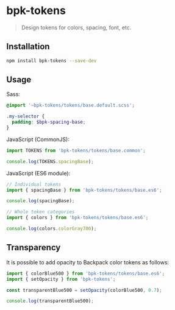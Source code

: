 # bpk-tokens

> Design tokens for colors, spacing, font, etc.

## Installation

```sh
npm install bpk-tokens --save-dev
```

## Usage

Sass:

```scss
@import '~bpk-tokens/tokens/base.default.scss';

.my-selector {
  padding: $bpk-spacing-base;
}
```

JavaScript (CommonJS):

```js
import TOKENS from 'bpk-tokens/tokens/base.common';

console.log(TOKENS.spacingBase);
```

JavaScript (ES6 module):

```js
// Individual tokens
import { spacingBase } from 'bpk-tokens/tokens/base.es6';

console.log(spacingBase);

// Whole token categories
import { colors } from 'bpk-tokens/tokens/base.es6';

console.log(colors.colorGray700);
```

## Transparency

It is possible to add opacity to Backpack color tokens as follows:

```js
import { colorBlue500 } from 'bpk-tokens/tokens/base.es6';
import { setOpacity } from 'bpk-tokens';

const transparentBlue500 = setOpacity(colorBlue500, 0.7);

console.log(transparentBlue500);
```
